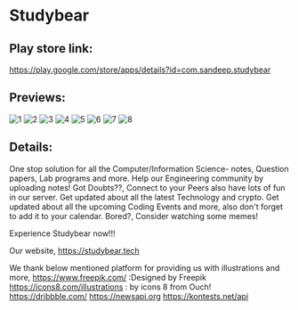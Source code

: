 # Studybear

## Play store link:

https://play.google.com/store/apps/details?id=com.sandeep.studybear

## Previews:
![1](https://user-images.githubusercontent.com/90695071/183243564-d4b32928-a8c4-462b-b37f-05cd7b3f7cf0.jpg)
![2](https://user-images.githubusercontent.com/90695071/183243561-e7eebdf3-8ef1-4044-978b-4ce29d1109bf.jpg)
![3](https://user-images.githubusercontent.com/90695071/183243556-19e13207-dbe1-4e50-8f5b-2ed085fbb339.jpg)
![4](https://user-images.githubusercontent.com/90695071/183243577-6fd14e3e-7b4d-4586-bc7b-276bc13838e0.jpg)
![5](https://user-images.githubusercontent.com/90695071/183243580-a880cf1e-3243-4940-a2f8-ad2dd2b4332d.jpg)
![6](https://user-images.githubusercontent.com/90695071/183243585-9faa3cb3-e5e2-4d8f-9a75-8727b040417b.jpg)
![7](https://user-images.githubusercontent.com/90695071/183243592-056ac804-dbb0-4eca-90a2-4ad8a5b0f833.jpg)
![8](https://user-images.githubusercontent.com/90695071/183243595-44db0fe9-1ddc-4f96-bae4-9919e7c32b3f.jpg)

## Details:

One stop solution for all the Computer/Information Science- notes, Question papers, Lab programs and more. 
Help our Engineering community by uploading notes!
Got Doubts??, Connect to your Peers also have lots of fun in our server.
Get updated about all the latest Technology and crypto.
Get updated about all the upcoming Coding Events and more, also don't forget to add it to your calendar.
Bored?, Consider watching some memes!

Experience Studybear now!!!

Our website,
https://studybear.tech

We thank below mentioned platform for providing us with illustrations and more,
https://www.freepik.com/ :Designed by Freepik
https://icons8.com/illustrations : by icons 8 from Ouch!
https://dribbble.com/
https://newsapi.org
https://kontests.net/api


